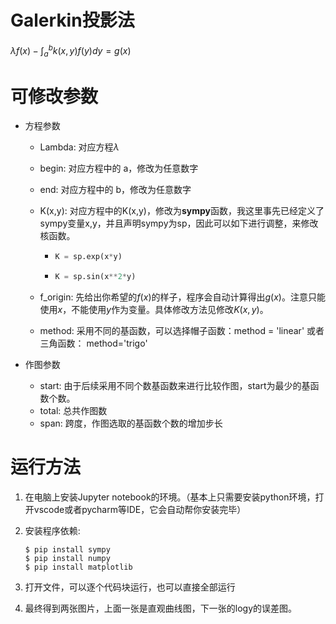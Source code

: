 # Galerkin投影法

$\lambda f(x) - \int_a^{b} k(x,y)f(y) dy = g(x)$

# 可修改参数

* 方程参数
  
  * Lambda: 对应方程$\lambda$
  
  * begin: 对应方程中的 a，修改为任意数字
  
  * end: 对应方程中的 b，修改为任意数字
  
  * K(x,y): 对应方程中的K(x,y)，修改为**sympy**函数，我这里事先已经定义了sympy变量x,y，并且声明sympy为sp，因此可以如下进行调整，来修改核函数。
    * ```python
      K = sp.exp(x*y)  
      ```
    * ```python
      K = sp.sin(x**2*y)
      ```
  
  * f_origin: 先给出你希望的$f(x)$的样子，程序会自动计算得出$g(x)$。注意只能使用$x$，不能使用$y$作为变量。具体修改方法见修改$K(x,y)$。
  
  * method: 采用不同的基函数，可以选择帽子函数：method = 'linear' 或者三角函数： method='trigo'
  
* 作图参数
  * start: 由于后续采用不同个数基函数来进行比较作图，start为最少的基函数个数。
  * total: 总共作图数
  * span: 跨度，作图选取的基函数个数的增加步长

# 运行方法

1. 在电脑上安装Jupyter notebook的环境。（基本上只需要安装python环境，打开vscode或者pycharm等IDE，它会自动帮你安装完毕）
2. 安装程序依赖:

   ```shell
   $ pip install sympy
   $ pip install numpy
   $ pip install matplotlib
   ```
3. 打开文件，可以逐个代码块运行，也可以直接全部运行
4. 最终得到两张图片，上面一张是直观曲线图，下一张的logy的误差图。
